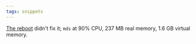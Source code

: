 ```yaml
---
tags: snippets
---
```


[The reboot](/twitter/250) didn't fix it; `mds` at 90% CPU, 237 MB real memory, 1.6 GB virtual memory.
